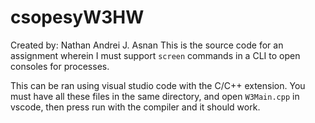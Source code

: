 # csopesyW3HW
Created by: Nathan Andrei J. Asnan
This is the source code for an assignment wherein I must support `screen` commands in a CLI to open consoles for processes.

This can be ran using visual studio code with the C/C++ extension. You must have all these files in the same directory, and open `W3Main.cpp` in vscode, then press run with the compiler and it should work.
